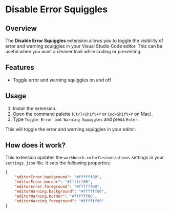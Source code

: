 # Disable Error Squiggles

## Overview

The **Disable Error Squiggles** extension allows you to toggle the visibility of error and warning squiggles in your Visual Studio Code editor. This can be useful when you want a cleaner look while coding or presenting.

## Features

- Toggle error and warning squiggles on and off 

## Usage

1. Install the extension.
2. Open the command palette (`Ctrl+Shift+P` or `Cmd+Shift+P` on Mac).
3. Type `Toggle Error and Warning Squiggles` and press `Enter`.

This will toggle the error and warning squiggles in your editor.

## How does it work?

This extension updates the `workbench.colorCustomizations` settings in your `settings.json` file. It sets the following properties:

```json
{
    "editorError.background": "#ffffff00",
    "editorError.border": "#ffffff00",
    "editorError.foreground": "#ffffff00",
    "editorWarning.background": "#ffffff00",
    "editorWarning.border": "#ffffff00",
    "editorWarning.foreground": "#ffffff00"
}
